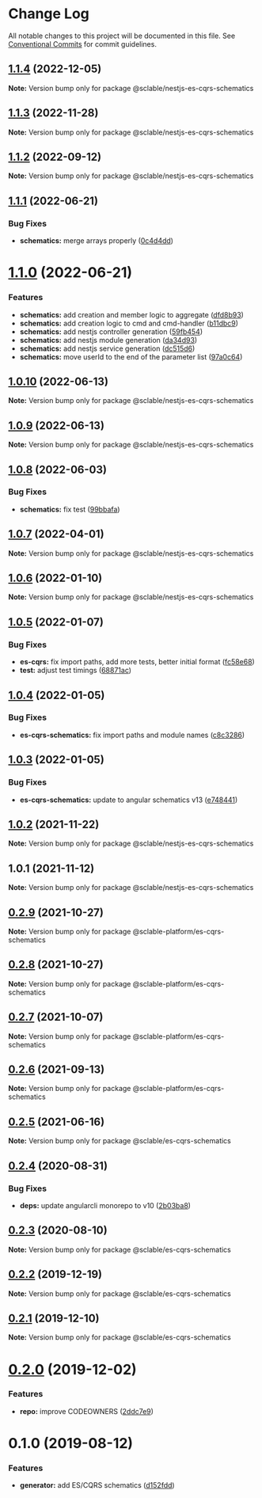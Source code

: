 # Change Log

All notable changes to this project will be documented in this file.
See [Conventional Commits](https://conventionalcommits.org) for commit guidelines.

## [1.1.4](https://github.com/sclable/nestjs-libs/compare/@sclable/nestjs-es-cqrs-schematics@1.1.3...@sclable/nestjs-es-cqrs-schematics@1.1.4) (2022-12-05)

**Note:** Version bump only for package @sclable/nestjs-es-cqrs-schematics





## [1.1.3](https://github.com/sclable/nestjs-libs/compare/@sclable/nestjs-es-cqrs-schematics@1.1.2...@sclable/nestjs-es-cqrs-schematics@1.1.3) (2022-11-28)

**Note:** Version bump only for package @sclable/nestjs-es-cqrs-schematics





## [1.1.2](https://github.com/sclable/nestjs-libs/compare/@sclable/nestjs-es-cqrs-schematics@1.1.1...@sclable/nestjs-es-cqrs-schematics@1.1.2) (2022-09-12)

**Note:** Version bump only for package @sclable/nestjs-es-cqrs-schematics





## [1.1.1](https://github.com/sclable/nestjs-libs/compare/@sclable/nestjs-es-cqrs-schematics@1.1.0...@sclable/nestjs-es-cqrs-schematics@1.1.1) (2022-06-21)


### Bug Fixes

* **schematics:** merge arrays properly ([0c4d4dd](https://github.com/sclable/nestjs-libs/commit/0c4d4dd7966565c5bb0936882b11c497a8ffa69a))





# [1.1.0](https://github.com/sclable/nestjs-libs/compare/@sclable/nestjs-es-cqrs-schematics@1.0.10...@sclable/nestjs-es-cqrs-schematics@1.1.0) (2022-06-21)


### Features

* **schematics:** add creation and member logic to aggregate ([dfd8b93](https://github.com/sclable/nestjs-libs/commit/dfd8b93ffb37a771e0d20ea92d4b5e06fdbd6792))
* **schematics:** add creation logic to cmd and cmd-handler ([b11dbc9](https://github.com/sclable/nestjs-libs/commit/b11dbc96c900397a5a283ce22d0d66a98c5e3c42))
* **schematics:** add nestjs controller generation ([59fb454](https://github.com/sclable/nestjs-libs/commit/59fb454943c1ee8e5e6cf98b46475f464b5a0851))
* **schematics:** add nestjs module generation ([da34d93](https://github.com/sclable/nestjs-libs/commit/da34d9345832a9d8de0e0473ea0b4bec7aa69616))
* **schematics:** add nestjs service generation ([dc515d6](https://github.com/sclable/nestjs-libs/commit/dc515d6d9675666535f0806fbfe9e3eec061aa65))
* **schematics:** move userId to the end of the parameter list ([97a0c64](https://github.com/sclable/nestjs-libs/commit/97a0c64d2afeb2bd6afd9f868ab8ce69490039dd))





## [1.0.10](https://github.com/sclable/nestjs-libs/compare/@sclable/nestjs-es-cqrs-schematics@1.0.9...@sclable/nestjs-es-cqrs-schematics@1.0.10) (2022-06-13)

**Note:** Version bump only for package @sclable/nestjs-es-cqrs-schematics





## [1.0.9](https://github.com/sclable/nestjs-libs/compare/@sclable/nestjs-es-cqrs-schematics@1.0.8...@sclable/nestjs-es-cqrs-schematics@1.0.9) (2022-06-13)

**Note:** Version bump only for package @sclable/nestjs-es-cqrs-schematics





## [1.0.8](https://github.com/sclable/nestjs-libs/compare/@sclable/nestjs-es-cqrs-schematics@1.0.7...@sclable/nestjs-es-cqrs-schematics@1.0.8) (2022-06-03)


### Bug Fixes

* **schematics:** fix test ([99bbafa](https://github.com/sclable/nestjs-libs/commit/99bbafaf7d198a4d869d96797eeab976a0982336))





## [1.0.7](https://github.com/sclable/nestjs-libs/compare/@sclable/nestjs-es-cqrs-schematics@1.0.6...@sclable/nestjs-es-cqrs-schematics@1.0.7) (2022-04-01)

**Note:** Version bump only for package @sclable/nestjs-es-cqrs-schematics





## [1.0.6](https://github.com/sclable/nestjs-libs/compare/@sclable/nestjs-es-cqrs-schematics@1.0.5...@sclable/nestjs-es-cqrs-schematics@1.0.6) (2022-01-10)

**Note:** Version bump only for package @sclable/nestjs-es-cqrs-schematics





## [1.0.5](https://github.com/sclable/nestjs-libs/compare/@sclable/nestjs-es-cqrs-schematics@1.0.4...@sclable/nestjs-es-cqrs-schematics@1.0.5) (2022-01-07)


### Bug Fixes

* **es-cqrs:** fix import paths, add more tests, better initial format ([fc58e68](https://github.com/sclable/nestjs-libs/commit/fc58e68542eb392e90e7a0512cc90137e285ea16))
* **test:** adjust test timings ([68871ac](https://github.com/sclable/nestjs-libs/commit/68871ac1a004520195d0c9923888febdee7c751a))





## [1.0.4](https://github.com/sclable/nestjs-libs/compare/@sclable/nestjs-es-cqrs-schematics@1.0.3...@sclable/nestjs-es-cqrs-schematics@1.0.4) (2022-01-05)


### Bug Fixes

* **es-cqrs-schematics:** fix import paths and module names ([c8c3286](https://github.com/sclable/nestjs-libs/commit/c8c3286712b2f202b3fff310248dd21ecd92b79b))





## [1.0.3](https://github.com/sclable/nestjs-libs/compare/@sclable/nestjs-es-cqrs-schematics@1.0.2...@sclable/nestjs-es-cqrs-schematics@1.0.3) (2022-01-05)


### Bug Fixes

* **es-cqrs-schematics:** update to angular schematics v13 ([e748441](https://github.com/sclable/nestjs-libs/commit/e748441fcab12026627867bb59cd90df2f503b2a))





## [1.0.2](https://github.com/sclable/nestjs-libs/compare/@sclable/nestjs-es-cqrs-schematics@1.0.1...@sclable/nestjs-es-cqrs-schematics@1.0.2) (2021-11-22)

**Note:** Version bump only for package @sclable/nestjs-es-cqrs-schematics





## 1.0.1 (2021-11-12)

**Note:** Version bump only for package @sclable/nestjs-es-cqrs-schematics





## [0.2.9](https://git.sclable.com/sclable-platform/ts-monorepo/compare/@sclable-platform/es-cqrs-schematics@0.2.8...@sclable-platform/es-cqrs-schematics@0.2.9) (2021-10-27)

**Note:** Version bump only for package @sclable-platform/es-cqrs-schematics





## [0.2.8](https://git.sclable.com/sclable-platform/ts-monorepo/compare/@sclable-platform/es-cqrs-schematics@0.2.7...@sclable-platform/es-cqrs-schematics@0.2.8) (2021-10-27)

**Note:** Version bump only for package @sclable-platform/es-cqrs-schematics





## [0.2.7](https://git.sclable.com/sclable-platform/ts-monorepo/compare/@sclable-platform/es-cqrs-schematics@0.2.6...@sclable-platform/es-cqrs-schematics@0.2.7) (2021-10-07)

**Note:** Version bump only for package @sclable-platform/es-cqrs-schematics





## [0.2.6](https://git.sclable.com/sclable-platform/ts-monorepo/compare/@sclable-platform/es-cqrs-schematics@0.4.3...@sclable-platform/es-cqrs-schematics@0.2.6) (2021-09-13)

**Note:** Version bump only for package @sclable-platform/es-cqrs-schematics





## [0.2.5](https://git.sclable.com/sclable-platform/ts-monorepo/compare/@sclable/es-cqrs-schematics@0.2.4...@sclable/es-cqrs-schematics@0.2.5) (2021-06-16)

**Note:** Version bump only for package @sclable/es-cqrs-schematics





## [0.2.4](https://git.sclable.com/sclable-platform/ts-monorepo/compare/@sclable/es-cqrs-schematics@0.2.3...@sclable/es-cqrs-schematics@0.2.4) (2020-08-31)


### Bug Fixes

* **deps:** update angularcli monorepo to v10 ([2b03ba8](https://git.sclable.com/sclable-platform/ts-monorepo/commits/2b03ba8c8d276427b0ec3bcda73afe340cd1769e))





## [0.2.3](https://git.sclable.com/sclable-platform/ts-monorepo/compare/@sclable/es-cqrs-schematics@0.2.2...@sclable/es-cqrs-schematics@0.2.3) (2020-08-10)

**Note:** Version bump only for package @sclable/es-cqrs-schematics





## [0.2.2](https://git.sclable.com/sclable-platform/ts-monorepo/compare/@sclable/es-cqrs-schematics@0.2.1...@sclable/es-cqrs-schematics@0.2.2) (2019-12-19)

**Note:** Version bump only for package @sclable/es-cqrs-schematics





## [0.2.1](https://git.sclable.com/sclable-platform/ts-monorepo/compare/@sclable/es-cqrs-schematics@0.2.0...@sclable/es-cqrs-schematics@0.2.1) (2019-12-10)

**Note:** Version bump only for package @sclable/es-cqrs-schematics





# [0.2.0](https://git.sclable.com/sclable-platform/ts-monorepo/compare/@sclable/es-cqrs-schematics@0.1.0...@sclable/es-cqrs-schematics@0.2.0) (2019-12-02)


### Features

* **repo:** improve CODEOWNERS ([2ddc7e9](https://git.sclable.com/sclable-platform/ts-monorepo/commits/2ddc7e9e2be44c00c3603bd9386d83a890195fb8))





# 0.1.0 (2019-08-12)


### Features

* **generator:** add ES/CQRS schematics ([d152fdd](https://git.sclable.com/sclable-platform/ts-monorepo/commits/d152fdd))
